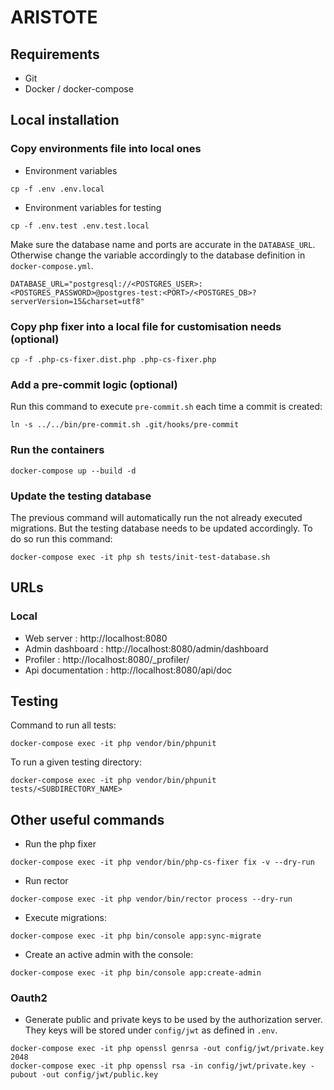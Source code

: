 # ARISTOTE

## Requirements

* Git
* Docker / docker-compose

## Local installation

### Copy environments file into local ones

* Environment variables
```
cp -f .env .env.local
```

* Environment variables for testing
```
cp -f .env.test .env.test.local
```
Make sure the database name and ports are accurate in the `DATABASE_URL`. Otherwise change the variable accordingly to the database definition in `docker-compose.yml`.
```
DATABASE_URL="postgresql://<POSTGRES_USER>:<POSTGRES_PASSWORD>@postgres-test:<PORT>/<POSTGRES_DB>?serverVersion=15&charset=utf8"
```

### Copy php fixer into a local file for customisation needs (optional)

```
cp -f .php-cs-fixer.dist.php .php-cs-fixer.php
```

### Add a pre-commit logic (optional)

Run this command to execute `pre-commit.sh` each time a commit is created:
```
ln -s ../../bin/pre-commit.sh .git/hooks/pre-commit
```

### Run the containers

```
docker-compose up --build -d
```

### Update the testing database

The previous command will automatically run the not already executed migrations. But the testing database needs to be updated accordingly. To do so run this command:
```
docker-compose exec -it php sh tests/init-test-database.sh
```

## URLs

### Local

* Web server : http://localhost:8080
* Admin dashboard : http://localhost:8080/admin/dashboard
* Profiler : http://localhost:8080/_profiler/
* Api documentation : http://localhost:8080/api/doc

## Testing

Command to run all tests:
```
docker-compose exec -it php vendor/bin/phpunit
```

To run a given testing directory:
```
docker-compose exec -it php vendor/bin/phpunit tests/<SUBDIRECTORY_NAME>
```

## Other useful commands

* Run the php fixer
```
docker-compose exec -it php vendor/bin/php-cs-fixer fix -v --dry-run
```

* Run rector
```
docker-compose exec -it php vendor/bin/rector process --dry-run
```

* Execute migrations:
```
docker-compose exec -it php bin/console app:sync-migrate
```

* Create an active admin with the console:
```
docker-compose exec -it php bin/console app:create-admin
```

### Oauth2

* Generate public and private keys to be used by the authorization server.
They keys will be stored under `config/jwt` as defined in `.env`.
```
docker-compose exec -it php openssl genrsa -out config/jwt/private.key 2048
docker-compose exec -it php openssl rsa -in config/jwt/private.key -pubout -out config/jwt/public.key
```
